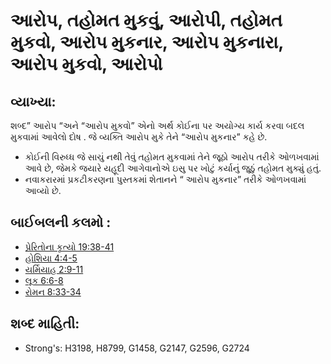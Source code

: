 # આરોપ, તહોમત મુકવું, આરોપી, તહોમત મુકવો, આરોપ મુકનાર, આરોપ મુકનારા, આરોપ મુકવો, આરોપો 

## વ્યાખ્યા: 

શબ્દ” આરોપ “અને “આરોપ મુકવો” એનો અર્થ કોઈના પર અયોગ્ય કાર્ય કરવા બદલ મુકવામાં આવેલો દોષ .
જે વ્યક્તિ આરોપ મુકે તેને “આરોપ મુકનાર” કહે છે.

* કોઈની વિરુધ્ધ જે સાચું નથી તેવું તહોમત મુકવામાં તેને જૂઠો આરોપ તરીકે ઓળખવામાં આવે છે, જેમકે જયારે યહૂદી આગેવાનોએ ઇસુ પર ખોટું કર્યાનું જુઠું તહોમત મુક્યું હતું.
* નવાકરારમાં પ્રકટીકરણના પુસ્તકમાં શેતાનને “ આરોપ મુકનાર” તરીકે ઓળખવામાં આવ્યો છે.

## બાઈબલની કલમો :

* [પ્રેરિતોના કૃત્યો 19:38-41](rc://gu/tn/help/act/19/38)
* [હોશિયા 4:4-5](rc://gu/tn/help/hos/04/04)
* [યર્મિયાહ 2:9-11](rc://gu/tn/help/jer/02/09)
* [લૂક 6:6-8](rc://gu/tn/help/luk/06/06)
* [રોમન 8:33-34](rc://gu/tn/help/rom/08/33)

## શબ્દ માહિતી: 

* Strong's: H3198, H8799, G1458, G2147, G2596, G2724
